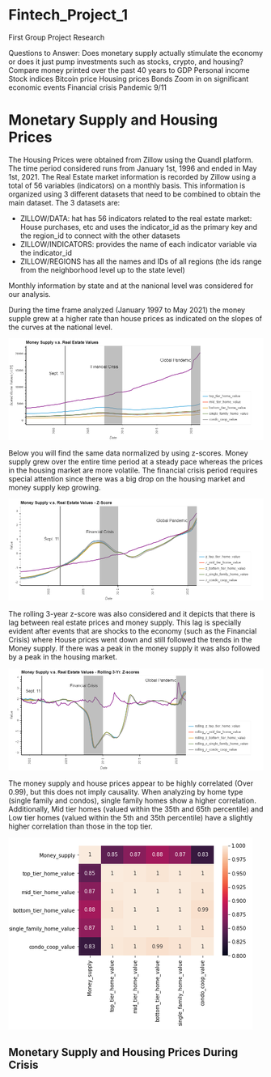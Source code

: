 # Fintech_Project_1
First Group Project
Research 

Questions to Answer:
Does monetary supply actually stimulate the economy or does it just pump investments such as stocks, crypto, and housing?
Compare money printed over the past 40 years to
GDP
Personal income
Stock indices
Bitcoin price
Housing prices
Bonds
Zoom in on significant economic events
Financial crisis
Pandemic
9/11


# Monetary Supply and Housing Prices
The Housing Prices were obtained from Zillow using the Quandl platform. The time period considered runs from January 1st, 1996 and ended in May 1st, 2021. The Real Estate market information is recorded by Zillow using a total of 56 variables (indicators) on a monthly basis. This information is organized using 3 different datasets that need to be combined to obtain the main dataset. The 3 datasets are:
- ZILLOW/DATA: hat has 56 indicators related to the real estate market: House purchases, etc and uses the indicator_id as the primary key and the region_id to connect with the other datasets
- ZILLOW/INDICATORS: provides the name of each indicator variable via the indicator_id
- ZILLOW/REGIONS has all the names and IDs of all regions (the ids range from the neighborhood level up to the state level)

Monthly information by state and at the nanional level was considered for our analysis.

During the time frame analyzed (January 1997 to May 2021) the money supple grew at a higher rate than house prices as indicated on the slopes of the curves at the national level.

![image](Resources/FVaca_1_National_plot_scaled.png)

Below you will find the same data normalized by using z-scores. Money supply grew over the entire time period at a steady pace whereas the prices in the housing market are more volatile. The financial crisis period requires special attention since there was a big drop on the housing market and money supply kep growing.   

![image](Resources/FVaca_2_National_plot_z_score.png)

The rolling 3-year z-score was also considered and it depicts that there is lag between real estate prices and money supply. This lag is specially evident after events that are shocks to the economy (such as the Financial Crisis) where House prices went down and still followed the trends in the Money supply. If there was a peak in the money supply it was also followed by a peak in the housing market.

![image](Resources/FVaca_3_National_plot_rolling_z.png)

The money supply and house prices appear to be highly correlated (Over 0.99), but this does not imply causality. When analyzing by home type (single family and condos), single family homes show a higher correlation. Additionally, Mid tier homes (valued within the 35th and 65th percentile) and Low tier homes (valued within the 5th and 35th percentile) have a slightly higher correlation than those in the top tier.

![image](Resources/FVaca_4_National_correlation_plot.png)


## Monetary Supply and Housing Prices During Crisis





